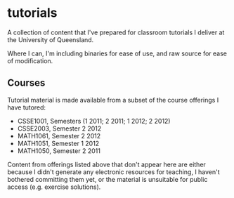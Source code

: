 tutorials
=========

A collection of content that I've prepared for classroom tutorials I deliver at the University of Queensland.

Where I can, I'm including binaries for ease of use, and raw source for ease of modification.

## Courses

Tutorial material is made available from a subset of the course offerings I have tutored:

* CSSE1001, Semesters (1 2011; 2 2011; 1 2012; 2 2012)
* CSSE2003, Semester 2 2012
* MATH1061, Semester 2 2012
* MATH1051, Semester 1 2012
* MATH1050, Semester 2 2011

Content from offerings listed above that don't appear here are either because I didn't generate any electronic
resources for teaching, I haven't bothered committing them yet, or the material is unsuitable for public access (e.g.
exercise solutions).
